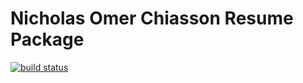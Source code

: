 # Nicholas Omer Chiasson Resume Package

[![build status](https://gitlab.com/nicholaschiasson/resume/badges/master/build.svg)](https://gitlab.com/nicholaschiasson/resume/commits/master)